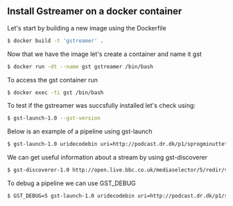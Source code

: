 ## Install Gstreamer on a docker container

Let's start by building a new image using the Dockerfile 
```sh
$ docker build -t 'gstreamer' .
```
Now that we have the image let's create a container and name it gst
```sh
$ docker run -dt --name gst gstreamer /bin/bash
```
To access the gst container run
```sh
$ docker exec -ti gst /bin/bash 
```
To test if the gstreamer was succsfully installed let's check using:
```sh
$ gst-launch-1.0 --gst-version
```
Below is an example of a pipeline using gst-launch
```sh
$ gst-launch-1.0 uridecodebin uri=http://podcast.dr.dk/p1/sprogminuttet/sprogminut65.mp3 ! fakesink dump=true num-buffers=10
```
We can get useful information about a stream by using gst-discoverer
```sh
$ gst-discoverer-1.0 http://open.live.bbc.co.uk/mediaselector/5/redir/version/2.0/mediaset/audio-syndication-dash/proto/http/vpid/b06w4rsk
```
To debug a pipeline we can use GST_DEBUG
```sh
$ GST_DEBUG=5 gst-launch-1.0 uridecodebin uri=http://podcast.dr.dk/p1/sprogminuttet/sprogminut65.mp3 ! fakesink dump=true num-buffers=10
```
